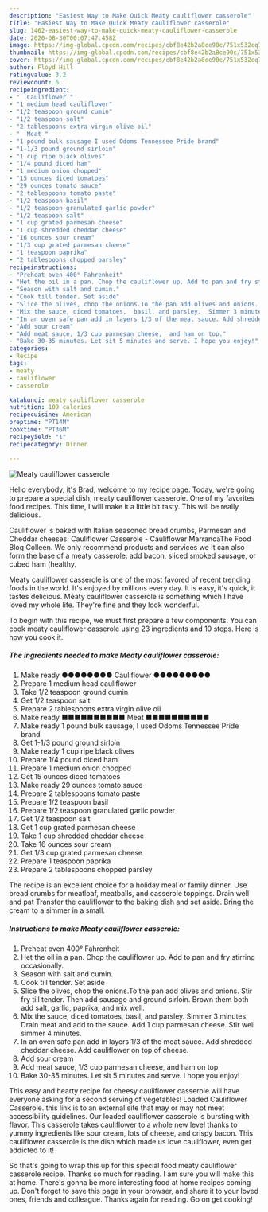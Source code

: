 ```yaml
---
description: "Easiest Way to Make Quick Meaty cauliflower casserole"
title: "Easiest Way to Make Quick Meaty cauliflower casserole"
slug: 1462-easiest-way-to-make-quick-meaty-cauliflower-casserole
date: 2020-08-30T00:07:47.458Z
image: https://img-global.cpcdn.com/recipes/cbf8e42b2a8ce90c/751x532cq70/meaty-cauliflower-casserole-recipe-main-photo.jpg
thumbnail: https://img-global.cpcdn.com/recipes/cbf8e42b2a8ce90c/751x532cq70/meaty-cauliflower-casserole-recipe-main-photo.jpg
cover: https://img-global.cpcdn.com/recipes/cbf8e42b2a8ce90c/751x532cq70/meaty-cauliflower-casserole-recipe-main-photo.jpg
author: Floyd Hill
ratingvalue: 3.2
reviewcount: 6
recipeingredient:
- "  Cauliflower "
- "1 medium head cauliflower"
- "1/2 teaspoon ground cumin"
- "1/2 teaspoon salt"
- "2 tablespoons extra virgin olive oil"
- "  Meat "
- "1 pound bulk sausage I used Odoms Tennessee Pride brand"
- "1-1/3 pound ground sirloin"
- "1 cup ripe black olives"
- "1/4 pound diced ham"
- "1 medium onion chopped"
- "15 ounces diced tomatoes"
- "29 ounces tomato sauce"
- "2 tablespoons tomato paste"
- "1/2 teaspoon basil"
- "1/2 teaspoon granulated garlic powder"
- "1/2 teaspoon salt"
- "1 cup grated parmesan cheese"
- "1 cup shredded cheddar cheese"
- "16 ounces sour cream"
- "1/3 cup grated parmesan cheese"
- "1 teaspoon paprika"
- "2 tablespoons chopped parsley"
recipeinstructions:
- "Preheat oven 400° Fahrenheit"
- "Het the oil in a pan. Chop the cauliflower up. Add to pan and fry stirring occasionally."
- "Season with salt and cumin."
- "Cook till tender. Set aside"
- "Slice the olives, chop the onions.To the pan add olives and onions. Stir fry till tender. Then add sausage and ground sirloin. Brown them both add salt, garlic, paprika,  and mix well."
- "Mix the sauce, diced tomatoes,  basil, and parsley.  Simmer 3 minutes. Drain meat and add to the sauce. Add 1 cup parmesan cheese. Stir well simmer 4 minutes."
- "In an oven safe pan add in layers 1/3 of the meat sauce. Add shredded cheddar cheese.  Add cauliflower on top of cheese."
- "Add sour cream"
- "Add meat sauce, 1/3 cup parmesan cheese,  and ham on top."
- "Bake 30-35 minutes. Let sit 5 minutes and serve. I hope you enjoy!"
categories:
- Recipe
tags:
- meaty
- cauliflower
- casserole

katakunci: meaty cauliflower casserole 
nutrition: 109 calories
recipecuisine: American
preptime: "PT14M"
cooktime: "PT36M"
recipeyield: "1"
recipecategory: Dinner

---
```



![Meaty cauliflower casserole](https://img-global.cpcdn.com/recipes/cbf8e42b2a8ce90c/751x532cq70/meaty-cauliflower-casserole-recipe-main-photo.jpg)

Hello everybody, it's Brad, welcome to my recipe page. Today, we're going to prepare a special dish, meaty cauliflower casserole. One of my favorites food recipes. This time, I will make it a little bit tasty. This will be really delicious.

Cauliflower is baked with Italian seasoned bread crumbs, Parmesan and Cheddar cheeses. Cauliflower Casserole - Cauliflower MarrancaThe Food Blog Colleen. We only recommend products and services we It can also form the base of a meaty casserole: add bacon, sliced smoked sausage, or cubed ham (healthy.

Meaty cauliflower casserole is one of the most favored of recent trending foods in the world. It's enjoyed by millions every day. It is easy, it's quick, it tastes delicious. Meaty cauliflower casserole is something which I have loved my whole life. They're fine and they look wonderful.


To begin with this recipe, we must first prepare a few components. You can cook meaty cauliflower casserole using 23 ingredients and 10 steps. Here is how you cook it.

<!--inarticleads1-->

##### The ingredients needed to make Meaty cauliflower casserole:

1. Make ready  ●●●●●●●● Cauliflower ●●●●●●●●●
1. Prepare 1 medium head cauliflower
1. Take 1/2 teaspoon ground cumin
1. Get 1/2 teaspoon salt
1. Prepare 2 tablespoons extra virgin olive oil
1. Make ready  ■■■■■■■■■■ Meat ■■■■■■■■■■
1. Make ready 1 pound bulk sausage, I used Odoms Tennessee Pride brand
1. Get 1-1/3 pound ground sirloin
1. Make ready 1 cup ripe black olives
1. Prepare 1/4 pound diced ham
1. Prepare 1 medium onion chopped
1. Get 15 ounces diced tomatoes
1. Make ready 29 ounces tomato sauce
1. Prepare 2 tablespoons tomato paste
1. Prepare 1/2 teaspoon basil
1. Prepare 1/2 teaspoon granulated garlic powder
1. Get 1/2 teaspoon salt
1. Get 1 cup grated parmesan cheese
1. Take 1 cup shredded cheddar cheese
1. Take 16 ounces sour cream
1. Get 1/3 cup grated parmesan cheese
1. Prepare 1 teaspoon paprika
1. Prepare 2 tablespoons chopped parsley


The recipe is an excellent choice for a holiday meal or family dinner. Use bread crumbs for meatloaf, meatballs, and casserole toppings. Drain well and pat Transfer the cauliflower to the baking dish and set aside. Bring the cream to a simmer in a small. 

<!--inarticleads2-->

##### Instructions to make Meaty cauliflower casserole:

1. Preheat oven 400° Fahrenheit
1. Het the oil in a pan. Chop the cauliflower up. Add to pan and fry stirring occasionally.
1. Season with salt and cumin.
1. Cook till tender. Set aside
1. Slice the olives, chop the onions.To the pan add olives and onions. Stir fry till tender. Then add sausage and ground sirloin. Brown them both add salt, garlic, paprika,  and mix well.
1. Mix the sauce, diced tomatoes,  basil, and parsley.  Simmer 3 minutes. Drain meat and add to the sauce. Add 1 cup parmesan cheese. Stir well simmer 4 minutes.
1. In an oven safe pan add in layers 1/3 of the meat sauce. Add shredded cheddar cheese.  Add cauliflower on top of cheese.
1. Add sour cream
1. Add meat sauce, 1/3 cup parmesan cheese,  and ham on top.
1. Bake 30-35 minutes. Let sit 5 minutes and serve. I hope you enjoy!


This easy and hearty recipe for cheesy cauliflower casserole will have everyone asking for a second serving of vegetables! Loaded Cauliflower Casserole. this link is to an external site that may or may not meet accessibility guidelines. Our loaded cauliflower casserole is bursting with flavor. This casserole takes cauliflower to a whole new level thanks to yummy ingredients like sour cream, lots of cheese, and crispy bacon. This cauliflower casserole is the dish which made us love cauliflower, even get addicted to it! 

So that's going to wrap this up for this special food meaty cauliflower casserole recipe. Thanks so much for reading. I am sure you will make this at home. There's gonna be more interesting food at home recipes coming up. Don't forget to save this page in your browser, and share it to your loved ones, friends and colleague. Thanks again for reading. Go on get cooking!
